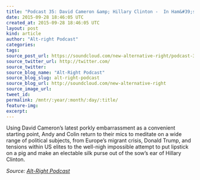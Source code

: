 ```yaml
---
title: "Podcast 35: David Cameron &amp; Hillary Clinton -  In Ham&#39;s Way"
date: 2015-09-28 18:46:05 UTC
created_at: 2015-09-28 18:46:05 UTC
layout: post
kind: article
author: "Alt-right Podcast"
categories: 
tags: 
source_post_url: https://soundcloud.com/new-alternative-right/podcast-35-david-cameron-in-hams-way
source_twitter_url: http://twitter.com/
source_twitter: 
source_blog_name: "Alt-Right Podcast"
source_blog_slug: alt-right-podcast
source_blog_url: http://soundcloud.com/new-alternative-right
source_image_url: 
tweet_id:
permalink: /mntr/:year/:month/:day/:title/
feature-img: 
excerpt:
---
```

Using David Cameron’s latest porkly embarrassment as a convenient starting point, Andy and Colin return to their mics to meditate on a wide range of political subjects, from Europe’s migrant crisis, Donald Trump, and tensions within US elites to the well-nigh impossible attempt to put lipstick on a pig and make an electable silk purse out of the sow’s ear of Hillary Clinton.<div class="">
    <i>Source: <a href="http://soundcloud.com/new-alternative-right">Alt-Right Podcast</a></i>
</div>
